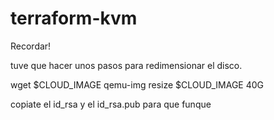 # terraform-kvm

Recordar!

tuve que hacer unos pasos para redimensionar el disco.

wget $CLOUD_IMAGE
qemu-img resize $CLOUD_IMAGE 40G

copiate el id_rsa y el id_rsa.pub para que funque
